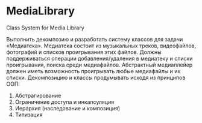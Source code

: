 ﻿# MediaLibrary
Class System for Media Library

Выполнить декомпозию и разработать систему классов для задачи «Медиатека». Медиатека состоит из музыкальных треков,
видеофайлов, фотографий и списков проигрывания этих файлов. Должны поддерживаться операции добавления/удаления в медиатеку
и списки проигрывания, поиска среди медиафайлов. Абстрактный медиаплейер должен иметь возможность проигрывать любые 
медиафайлы и их списки. Декомпозицию и классы продумывать исходя из принципов ООП:

1) Абстрагирование
2) Ограничение доступа и инкапсуляция
3) Иерархия (наследование и композиция)
4) Типизация
